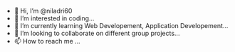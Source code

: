 - 👋 Hi, I’m @niladri60
- 👀 I’m interested in coding...
- 🌱 I’m currently learning Web Developement, Application Developement...
- 💞️ I’m looking to collaborate on different group projects...
- 📫 How to reach me ...

<!---
niladri60/niladri60 is a ✨ special ✨ repository because its `README.md` (this file) appears on your GitHub profile.
You can click the Preview link to take a look at your changes.
--->
